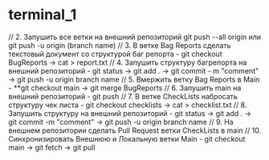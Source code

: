 # terminal_1
// 2. Запушить все ветки на внешний репозиторий
git push --all origin или git push -u origin (branch name)
// 3. В ветке Bag Reports сделать текстовый документ со структурой баг репорта - 
git checkout BugReports -> cat > report.txt
// 4. Запушить структуру багрепорта на внешний репозиторий - 
git status -> git add . -> git commit - m "comment" -> git push -u origin branch name
// 5. Вмержить ветку Bag Reports в Main - **git checkout main -> 
git merge BugReports
// 6. Запушить main на внешний репозиторий - 
git push
// 7. В ветке CheckLists набросать структуру чек листа - 
git checkout checklists -> cat > checklist.txt
// 8. Запушить структуру на внешний репозиторий - 
git status -> git add . -> git commit -m "comment" -> git push -u origin branch name
// 9. На внешнем репозитории сделать Pull Request ветки CheckLists в main
// 10. Синхронизировать Внешнюю и Локальную ветки Main - 
git checkout main -> git fetch -> git pull
